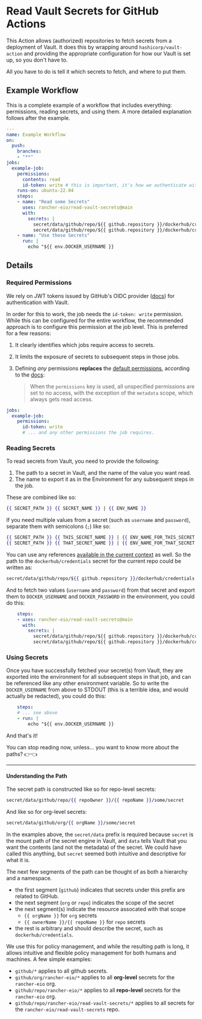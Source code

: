 # Read Vault Secrets for GitHub Actions

This Action allows (authorized) repositories to fetch secrets from a deployment of Vault. It does this by wrapping around `hashicorp/vault-action` and providing the appropriate configuration for how our Vault is set up, so you don't have to.

All you have to do is tell it which secrets to fetch, and where to put them.

## Example Workflow

This is a complete example of a workflow that includes everything: permissions, reading secrets, and using them. A more detailed explanation follows after the example.

```yaml
---
name: Example Workflow
on:
  push:
    branches:
    - "**"
jobs:
  example-job:
    permissions:
      contents: read
      id-token: write # this is important, it's how we authenticate with Vault
    runs-on: ubuntu-22.04
    steps:
    - name: "Read some Secrets"
      uses: rancher-eio/read-vault-secrets@main
      with:
        secrets: |
          secret/data/github/repo/${{ github.repository }}/dockerhub/credentials username | DOCKER_USERNAME ;
          secret/data/github/repo/${{ github.repository }}/dockerhub/credentials password | DOCKER_PASSWORD
    - name: "Use those Secrets"
      run: |
        echo "${{ env.DOCKER_USERNAME }}
```

## Details

### Required Permissions

We rely on JWT tokens issued by GitHub's OIDC provider ([docs](https://docs.github.com/en/actions/deployment/security-hardening-your-deployments/about-security-hardening-with-openid-connect)) for authentication with Vault.

In order for this to work, the job needs the `id-token: write` permission. While this can be configured for the entire workflow, the recommended approach is to configure this permission at the job level. This is preferred for a few reasons:

1. It clearly identifies which jobs require access to secrets.
2. It limits the exposure of secrets to subsequent steps in those jobs.
3. Defining _any_ permissions **replaces** the [default permissions](https://docs.github.com/en/actions/security-guides/automatic-token-authentication#permissions-for-the-github_token), according to the [docs](https://docs.github.com/en/actions/security-guides/automatic-token-authentication#modifying-the-permissions-for-the-github_token):

    > When the `permissions` key is used, all unspecified permissions are set to no access, with the exception of the `metadata` scope, which always gets read access.

```yaml
jobs:
  example-job:
    permissions:
      id-token: write
      # ... and any other permissions the job requires.
```

### Reading Secrets

To read secrets from Vault, you need to provide the following:

1. The path to a secret in Vault, and the name of the value you want read.
2. The name to export it as in the Environment for any subsequent steps in the job.

These are combined like so:

```handlebars
{{ SECRET_PATH }} {{ SECRET_NAME }} | {{ ENV_NAME }}
```

If you need multiple values from a secret (such as `username` and `password`), separate them with semicolons (`;`) like so:

```handlebars
{{ SECRET_PATH }} {{ THIS_SECRET_NAME }} | {{ ENV_NAME_FOR_THIS_SECRET }} ;
{{ SECRET_PATH }} {{ THAT_SECRET_NAME }} | {{ ENV_NAME_FOR_THAT_SECRET }}
```

You can use any references [available in the current context](https://docs.github.com/en/actions/learn-github-actions/contexts#context-availability) as well. So the path to the `dockerhub/credentials` secret for the current repo could be written as:

```handlebars
secret/data/github/repo/${{ github.repository }}/dockerhub/credentials
```

And to fetch two values (`username` and `password`) from that secret and export them to `DOCKER_USERNAME` and `DOCKER_PASSWORD` in the environment, you could do this:

```yaml
    steps:
    - uses: rancher-eio/read-vault-secrets@main
      with:
        secrets: |
          secret/data/github/repo/${{ github.repository }}/dockerhub/credentials username | DOCKER_USERNAME ;
          secret/data/github/repo/${{ github.repository }}/dockerhub/credentials password | DOCKER_PASSWORD
```

### Using Secrets

Once you have successfully fetched your secret(s) from Vault, they are exported into the environment for all subsequent steps in that job, and can be referenced like any other environment variable. So to write the `DOCKER_USERNAME` from above to STDOUT (this is a terrible idea, and would actually be redacted), you could do this:

```yaml
    steps:
    # ... see above
    - run: |
        echo "${{ env.DOCKER_USERNAME }}
```

And that's it!

You can stop reading now, unless... you want to know more about the paths? 👉👈

---

#### Understanding the Path

The secret path is constructed like so for repo-level secrets:

```handlebars
secret/data/github/repo/{{ repoOwner }}/{{ repoName }}/some/secret
```

And like so for org-level secrets:

```handlebars
secret/data/github/org/{{ orgName }}/some/secret
```

In the examples above, the `secret/data` prefix is required because `secret` is the mount path of the secret engine in Vault, and `data` tells Vault that you want the contents (and not the metadata) of the secret. We could have called this anything, but `secret` seemed both intuitive and descriptive for what it is.

The next few segments of the path can be thought of as both a hierarchy and a namespace.

- the first segment (`github`) indicates that secrets under this prefix are related to GitHub.
- the next segment (`org` or `repo`) indicates the scope of the secret
- the next segment(s) indicate the resource assocated with that scope
  - `{{ orgName }}` for `org` secrets
  - `{{ ownerName }}/{{ repoName }}` for `repo` secrets
- the rest is arbitrary and should describe the secret, such as `dockerhub/credentials`.

We use this for policy management, and while the resulting path is long, it allows intuitive and flexible policy management for both humans and machines. A few simple examples:

- `github/*` applies to all github secrets.
- `github/org/rancher-eio/*` applies to all **org-level** secrets for the `rancher-eio` org.
- `github/repo/rancher-eio/*` applies to all **repo-level** secrets for the `rancher-eio` org.
- `github/repo/rancher-eio/read-vault-secrets/*` applies to all secrets for the `rancher-eio/read-vault-secrets` repo.
